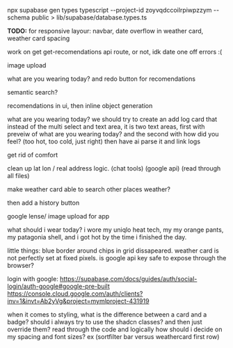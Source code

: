 npx supabase gen types typescript --project-id zoyvqdccoilrpiwpzzym --schema public > lib/supabase/database.types.ts


**TODO:**
for responsive layour: navbar, date overflow in weather card, weather card spacing

work on get get-recomendations api route, or not, idk
date one off errors :(

image upload

what are you wearing today? and redo button for recomendations

semantic search?

recomendations in ui, then inline object generation


what are you wearing today?
we should try to create an add log card that instead of the multi select and text area, it is two text areas, first with preveiw of what are you wearing today? and the second with how did you feel? (too hot, too cold, just right) then have ai parse it and link logs


get rid of comfort

clean up lat lon / real address logic. (chat tools) (google api) (read through all files)

make weather card able to search other places weather?

then add a history button

google lense/ image upload for app

what should i wear today?
i wore my uniqlo heat tech, my my orange pants, my patagonia shell, and i got hot by the time i finished the day.

little things: blue border around chips in grid dissapeared. weather card is not perfectly set at fixed pixels. is google api key safe to expose through the browser?


login with google:
https://supabase.com/docs/guides/auth/social-login/auth-google#google-pre-built
https://console.cloud.google.com/auth/clients?inv=1&invt=Ab2yVg&project=mymlproject-431919

when it comes to styling, what is the difference between a card and a badge? should i always try to use the shadcn classes? and then just override them?
read through the code
and logically how should i decide on my spacing and font sizes? ex (sortfilter bar versus weathercard first row)